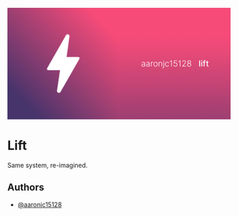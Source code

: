 ![Logo](assets/images/github.png)


# Lift

Same system, re-imagined.


## Authors

- [@aaronjc15128](https://www.github.com/aaronjc15128)

